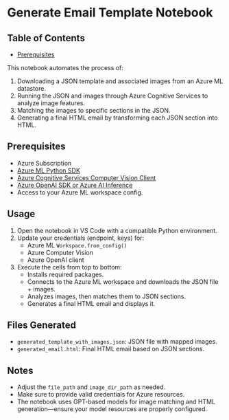 # Generate Email Template Notebook

## Table of Contents

- [Prerequisites](https://github.com/zannelyr/email-genai/edit/main/README.md#prerequisites)

This notebook automates the process of:
1. Downloading a JSON template and associated images from an Azure ML datastore.
2. Running the JSON and images through Azure Cognitive Services to analyze image features.
3. Matching the images to specific sections in the JSON.
4. Generating a final HTML email by transforming each JSON section into HTML.

## Prerequisites
- Azure Subscription
- [Azure ML Python SDK](https://learn.microsoft.com/azure/machine-learning/how-to-configure-environment#install-the-sdk)  
- [Azure Cognitive Services Computer Vision Client](https://learn.microsoft.com/en-us/azure/ai-services/computer-vision/)  
- [Azure OpenAI SDK or Azure AI Inference](https://learn.microsoft.com/azure/ai-services/openai/how-to/create-resource)  
- Access to your Azure ML workspace config.

## Usage
1. Open the notebook in VS Code with a compatible Python environment.  
2. Update your credentials (endpoint, keys) for:
   - Azure ML `Workspace.from_config()`
   - Azure Computer Vision
   - Azure OpenAI client
3. Execute the cells from top to bottom:
   - Installs required packages.
   - Connects to the Azure ML workspace and downloads the JSON file + images.
   - Analyzes images, then matches them to JSON sections.
   - Generates a final HTML email and displays it.

## Files Generated
- `generated_template_with_images.json`: JSON file with mapped images.  
- `generated_email.html`: Final HTML email based on JSON sections.

## Notes
- Adjust the `file_path` and `image_dir_path` as needed.  
- Make sure to provide valid credentials for Azure resources.  
- The notebook uses GPT-based models for image matching and HTML generation—ensure your model resources are properly configured.
